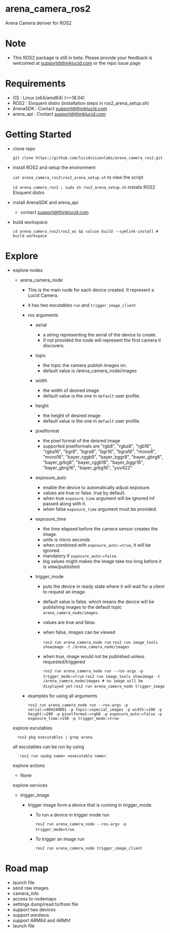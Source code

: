 # arena_camera_ros2
Arena Camera deriver for ROS2

# Note
- This ROS2 package is still in beta. Please provide your feedback is welcomed at support@thinklucid.com or the repo issue page
  
# Requirements
- OS       : Linux (x64/amd64) (>=18.04) 
- ROS2     : Eloquent distro (installation steps in ros2_arena_setup.sh)
- ArenaSDK : Contact support@thinklucid.com
- arena_api : Contact support@thinklucid.com

# Getting Started
- clone repo
    
    `git clone https://github.com/lucidvisionlabs/arena_camera_ros2.git`

- install ROS2 and setup the environment 
    
    `cat arena_camera_ros2\ros2_arena_setup.sh` to view the script

    `cd arena_camera_ros2 ; sudo sh ros2_arena_setup.sh` installs ROS2 Eloquent distro

- install ArenaSDK and arena_api
  - contact support@thinklucid.com

- build workspace
    
    `cd arena_camera_ros2\ros2_ws && colcon build --symlink-install # build workspace`

# Explore
- explore nodes
    - arena_camera_node
      - This is the main node for each device created. It represent a Lucid Camera.
      - it has two excutables `run` and `trigger_image_client`
      - ros arguments
        - serial 
          - a string representing the serial of the device to create.
          - if not provided the node will represent the first camera it discovers.
        - topic
          - the topic the camera publish images on.
          - default value is /arena_camera_node/images
        - width
          - the width of desired image
          - default value is the one in `default` user profile.
        - height
          - the height of desired image
          - default value is the one in `default` user profile.
        - pixelformat
          - the pixel format of the deisred image
          - supported pixelformats are "rgb8", "rgba8", "rgb16", "rgba16", "bgr8", "bgra8", "bgr16", "bgra16",
                                       "mono8", "mono16", "bayer_rggb8", "bayer_bggr8", "bayer_gbrg8",
                                       "bayer_grbg8", "bayer_rggb16", "bayer_bggr16", "bayer_gbrg16", "bayer_grbg16", 
                                       "yuv422"
        - exposure_auto
          - enable the device to automatically adjust exposure.
          - values are true or false. true by default.
          - when true `exposure_time` argument will be ignored inf passed along with it.
          - when false `exposure_time` argument must be provided. 
        - exposure_time
          - the time elapsed before the camera sensor creates the image.
          - units is micro seconds
          - when combined with `exposure_auto:=true`, it will be ignored.
          - mandatory if `exposure_auto:=false`.
          - big values might makes the image take too long before it is view/published

        - trigger_mode
          - puts the device in ready state where it will wait for a client to request an image.
          - default value is false. which means the device will be publishing images to the
            default topic `arena_camera_node/images`.
          - values are true and false.
          - when false, images can be viewed 
  
            `ros2 run arena_camera_node run`
                    `ros2 run image_tools showimage -t /arena_camera_node/images`
          
          - when true, image would not be published unless requested/triggered
  
            `ros2 run arena_camera_node run --ros-args -p trigger_mode:=true`
            `ros2 run image_tools showimage -t /arena_camera_node/images # no image will be displayed yet`
            `ros2 run arena_camera_node trigger_image`
       - examples for using all arguments
            
            `ros2 run arena_camera_node run --ros-args -p serial:=904240001 -p topic:=special_images -p width:=100 -p height:=200 -p pixelformat:=rgb8 -p exposure_auto:=false -p exposure_time:=150 -p trigger_mode:=true` 

    explore excutables

        ros2 pkg executables | grep arena
    
    all excutables can be run by using 
        
        `ros2 run <pakg name> <executable name>`

    explore actions
    - None

    explore services 
    - trigger_image 
      - trigger image form a device that is running in trigger_mode.
  
        - To run a device in trigger mode run 
    
            `ros2 run arena_camera_node --ros-args -p trigger_mode=true`.
        
        - To trigger an image run 
            
            `ros2 run arena_camera_node trigger_image_client`


# Road map
- launch file
- send raw images
- camera_info
- access to nodemaps
- settings dump/read to/from file
- support two devices
- support windwos
- support ARM64 and ARMhf
- launch file